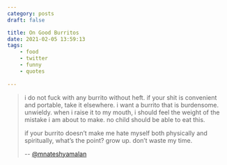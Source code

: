 ```yaml
---
category: posts
draft: false

title: On Good Burritos
date: 2021-02-05 13:59:13
tags:
    - food
    - twitter
    - funny
    - quotes
    
---
```


> i do not fuck with any burrito without heft. if your shit is convenient and portable, take it elsewhere. i want a burrito that is burdensome. unwieldy. when i raise it to my mouth, i should feel the weight of the mistake i am about to make. no child should be able to eat this.
> 
> if your burrito doesn’t make me hate myself both physically and spiritually, what’s the point? grow up. don’t waste my time.
> 
> -- [@mnateshyamalan](https://twitter.com/mnateshyamalan/status/1241749182437888000?lang=en)
